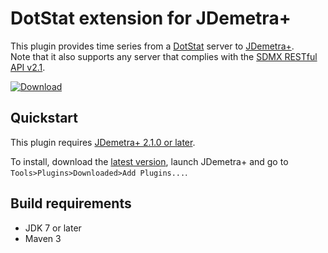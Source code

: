 # DotStat extension for JDemetra+

This plugin provides time series from a [DotStat](http://siscc.oecd.org/Home/Product) server to [JDemetra+](https://github.com/jdemetra/jdemetra-app).  
Note that it also supports any server that complies with the [SDMX RESTful API v2.1](http://sdmx.org/wp-content/uploads/2013/09/SDMX_2_1-SECTION_07_WebServicesGuidelines_2013-04.pdf).

[![Download](https://img.shields.io/github/release/nbbrd/jdemetra-dotstat.svg)](https://github.com/nbbrd/jdemetra-dotstat/releases/latest)

## Quickstart

This plugin requires [JDemetra+ 2.1.0 or later](https://github.com/jdemetra/jdemetra-app/releases).  

To install, download the [latest version](https://github.com/nbbrd/jdemetra-dotstat/releases/latest), 
launch JDemetra+ and go to `Tools>Plugins>Downloaded>Add Plugins...`.

## Build requirements

* JDK 7 or later
* Maven 3
